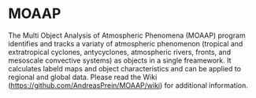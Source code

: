 # MOAAP
The Multi Object Analysis of Atmospheric Phenomena (MOAAP) program identifies and tracks a variaty of atmospheric phenomenon (tropical and extratropical cyclones, antycyclones, atmospheric rivers, fronts, and mesoscale convective systems) as objects in a single freamework. It calculates labeld maps and object characteristics and can be applied to regional and global data. Please read the Wiki (https://github.com/AndreasPrein/MOAAP/wiki) for additional information.
